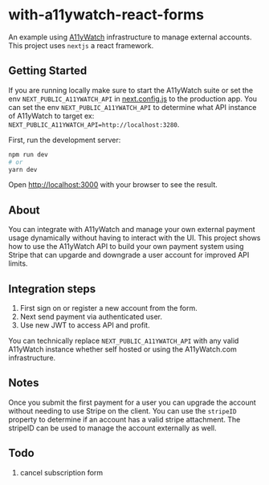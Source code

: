 # with-a11ywatch-react-forms

An example using [A11yWatch](https://a11ywatch.com) infrastructure to manage external accounts. This project uses `nextjs` a react framework.

## Getting Started

If you are running locally make sure to start the A11yWatch suite or set the env `NEXT_PUBLIC_A11YWATCH_API` in [next.config.js](./next.config.js) to the production app.
You can set the env `NEXT_PUBLIC_A11YWATCH_API` to determine what API instance of A11yWatch to target ex: `NEXT_PUBLIC_A11YWATCH_API=http://localhost:3280`.

First, run the development server:

```bash
npm run dev
# or
yarn dev
```

Open [http://localhost:3000](http://localhost:3000) with your browser to see the result.

## About

You can integrate with A11yWatch and manage your own external payment usage dynamically without having to interact with the UI.
This project shows how to use the A11yWatch API to build your own payment system using Stripe that can upgarde and downgrade a user
account for improved API limits.

## Integration steps

1. First sign on or register a new account from the form.
2. Next send payment via authenticated user.
3. Use new JWT to access API and profit.

You can technically replace `NEXT_PUBLIC_A11YWATCH_API` with any valid A11yWatch instance whether self hosted or using the A11yWatch.com infrastructure.

## Notes

Once you submit the first payment for a user you can upgrade the account without needing to use Stripe on the client. You can use the `stripeID` property to determine if an account has a valid stripe attachment. The stripeID can be used to manage the account externally as well.

## Todo

1. cancel subscription form